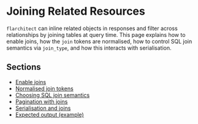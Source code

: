 # Joining Related Resources

`flarchitect` can inline related objects in responses and filter across
relationships by joining tables at query time. This page explains how to enable
joins, how the `join` tokens are normalised, how to control SQL join
semantics via `join_type`, and how this interacts with serialisation.

## Sections

- [Enable joins](enable-joins.md)
- [Normalised join tokens](normalised-join-tokens.md)
- [Choosing SQL join semantics](choosing-sql-join-semantics.md)
- [Pagination with joins](pagination-with-joins.md)
- [Serialisation and joins](serialisation-and-joins.md)
- [Expected output (example)](expected-output-example.md)
